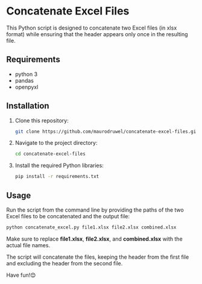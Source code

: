# Concatenate Excel Files

This Python script is designed to concatenate two Excel files (in xlsx format) while ensuring that the header appears only once in the resulting file.

## Requirements

- python 3
- pandas
- openpyxl

## Installation

1. Clone this repository:

   ```bash
   git clone https://github.com/maurodruwel/concatenate-excel-files.git
   ```

2. Navigate to the project directory:

    ```bash
    cd concatenate-excel-files
    ```

3. Install the required Python libraries:

    ```bash
    pip install -r requirements.txt
    ```

## Usage
Run the script from the command line by providing the paths of the two Excel files to be concatenated and the output file:

```bash
python concatenate_excel.py file1.xlsx file2.xlsx combined.xlsx
```

Make sure to replace **file1.xlsx**, **file2.xlsx**, and **combined.xlsx** with the actual file names.

The script will concatenate the files, keeping the header from the first file and excluding the header from the second file.

Have fun!😊